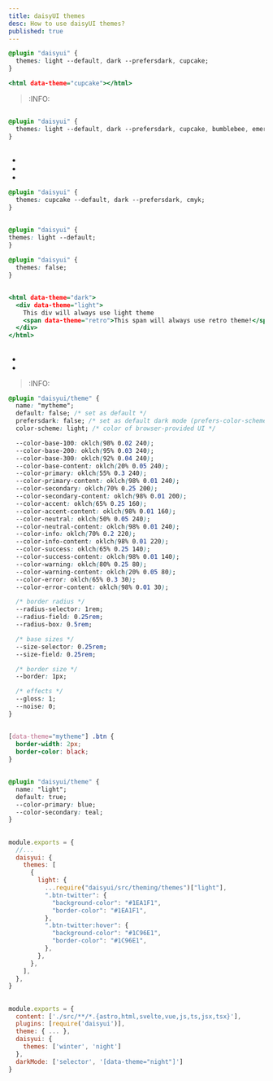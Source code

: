 ```yaml
---
title: daisyUI themes
desc: How to use daisyUI themes?
published: true
---
```


<script>
  import ThemePreviews from "$components/ThemePreviews.svelte"
  import Translate from "$components/Translate.svelte"
  export let data
</script>

<Translate text="daisyUI comes with a number of themes, which you can use with no extra effort." />
<Translate text="Each theme defines a set of colors which will be used on all daisyUI elements." />

<Translate text="To use a theme, add its name in <span class=badge>tailwind.config.js</span> and activate it by adding <span class=badge>data-theme</span> attribute to <span class=badge>HTML</span> tag:" />

```css:app.css
@plugin "daisyui" {
  themes: light --default, dark --prefersdark, cupcake;
}
```

```html:index.html
<html data-theme="cupcake"></html>
```

> :INFO:  <span><Translate text="I suggest using <a href='https://github.com/saadeghi/theme-change'>theme-change</a>, so you can switch themes and save selected theme in local storage." /></span>

## <Translate text="List of themes" />

<Translate text="Try them:" />

<ThemePreviews themes={data.themes}/>

```css:app.css
@plugin "daisyui" {
  themes: light --default, dark --prefersdark, cupcake, bumblebee, emerald, corporate, synthwave, retro, cyberpunk, valentine, halloween, garden, forest, aqua, lofi, pastel, fantasy, wireframe, black, luxury, dracula, cmyk, autumn, business, acid, lemonade, night, coffee, winter, dim, nord, sunset, abyss, silk;
}
```

<Translate text="The default theme is <code>light</code> (or <code>dark</code> for dark mode)" />
<Translate text="but you can <a href='https://daisyui.com/docs/config/'>change the default theme from tailwind.config.js</a>" />

## <Translate text="How to remove unused themes?" />

<Translate text="You can include only the themes you want in your project." />  
<Translate text="This will reduce the size of your CSS file." />  
<Translate text="In the below example" />

- <Translate text="<code>cupcake</code> will be the default theme for light mode" />
- <Translate text="<code>dark</code> will be the default theme for dark mode" />
- <Translate text="<code>cmyk</code> can be applied on any HTML tag with <code>data-theme='cmyk'</code>" />

```css:app.css
@plugin "daisyui" {
  themes: cupcake --default, dark --prefersdark, cmyk;
}
```

## <Translate text="How to disable all themes?" />

<Translate text="If you only want the default light and dark themes, set <code>themes</code> config to false." />

```css:app.css
@plugin "daisyui" {
themes: light --default;
}
```

<Translate text="If you don't want to include any themes and disable all colors, set <code>themes</code> config to an empty array." />

```css:app.css
@plugin "daisyui" {
  themes: false;
}
```

## <Translate text="How to use a theme only for a section of a page?" />

<Translate text="Add <code>data-theme='THEME_NAME'</code> to any element and everything inside will have your theme." />
<Translate text="You can nest themes and there is no limit!" />

<Translate text="You can force a section of your HTML to only use a specific theme." />

```html:index.html
<html data-theme="dark">
  <div data-theme="light">
    This div will always use light theme
    <span data-theme="retro">This span will always use retro theme!</span>
  </div>
</html>
```

## <Translate text="How to add a new custom theme?" />

<Translate text="You can add a new theme from <code>tailwind.config.js</code> file." />
<Translate text="In the below example, I added a new theme called <code>mytheme</code> and I'm also including <code>dark</code> and <code>cupcake</code> themes." />

- <Translate text="The first theme (<code>mytheme</code>) will be the default theme." />
- <Translate text="<code>dark</code> theme will be the default theme for dark mode." />

<Translate text="In the below example, I have the required colors. All other colors will be generated automatically (Like the color of button when you focus on it or the color of text on a <code>primary</code> button)." />

> :INFO: <Translate text="You can also add <a href='/docs/colors/' class='link'>optional color names</a> to have full control over all colors." />

```css:app.css
@plugin "daisyui/theme" {
  name: "mytheme";
  default: false; /* set as default */
  prefersdark: false; /* set as default dark mode (prefers-color-scheme:dark) */
  color-scheme: light; /* color of browser-provided UI */

  --color-base-100: oklch(98% 0.02 240);
  --color-base-200: oklch(95% 0.03 240);
  --color-base-300: oklch(92% 0.04 240);
  --color-base-content: oklch(20% 0.05 240);
  --color-primary: oklch(55% 0.3 240);
  --color-primary-content: oklch(98% 0.01 240);
  --color-secondary: oklch(70% 0.25 200);
  --color-secondary-content: oklch(98% 0.01 200);
  --color-accent: oklch(65% 0.25 160);
  --color-accent-content: oklch(98% 0.01 160);
  --color-neutral: oklch(50% 0.05 240);
  --color-neutral-content: oklch(98% 0.01 240);
  --color-info: oklch(70% 0.2 220);
  --color-info-content: oklch(98% 0.01 220);
  --color-success: oklch(65% 0.25 140);
  --color-success-content: oklch(98% 0.01 140);
  --color-warning: oklch(80% 0.25 80);
  --color-warning-content: oklch(20% 0.05 80);
  --color-error: oklch(65% 0.3 30);
  --color-error-content: oklch(98% 0.01 30);

  /* border radius */
  --radius-selector: 1rem;
  --radius-field: 0.25rem;
  --radius-box: 0.5rem;

  /* base sizes */
  --size-selector: 0.25rem;
  --size-field: 0.25rem;

  /* border size */
  --border: 1px;

  /* effects */
  --gloss: 1;
  --noise: 0;
}
```

## <Translate text="Custom CSS for a daisyUI theme" />

<Translate text="You can apply custom style to a daisyUI themes using CSS:" />

```css:app.css
[data-theme="mytheme"] .btn {
  border-width: 2px;
  border-color: black;
}
```

## <Translate text="How to customize an existing theme?" />

<Translate text="In your tailwind.config.js, you can require an existing daisyUI theme and override some colors." />
<Translate text="In the below example, I require and spread <code>light</code> theme and change its <code>primary</code> and <code>secondary</code> colors:" />

```css:app.css
@plugin "daisyui/theme" {
  name: "light";
  default: true;
  --color-primary: blue;
  --color-secondary: teal;
}
```

## <Translate text="How to add custom styles for a specific theme?" />

<Translate text="You can write custom style for your elements only for a specific theme." />
<Translate text="In this example, .btn-twitter class only will have this style on light theme." />

```js
module.exports = {
  //...
  daisyui: {
    themes: [
      {
        light: {
          ...require("daisyui/src/theming/themes")["light"],
          ".btn-twitter": {
            "background-color": "#1EA1F1",
            "border-color": "#1EA1F1",
          },
          ".btn-twitter:hover": {
            "background-color": "#1C96E1",
            "border-color": "#1C96E1",
          },
        },
      },
    ],
  },
}
```

## <Translate text="How to apply Tailwind's 'dark:' selector for specific themes" />

<Translate text="daisyUI can be configured to use Tailwind's <code>dark:</code> selector in your code." />
<Translate text="To achieve this, modify your <code>tailwind.config.js</code> file to include the darkMode parameter."/>
<Translate text="Ensure that the dark: selector applies to the daisyUI theme you designate as dark."/>

<Translate text="In the example below, we have 'winter' and 'night' themes. Since 'night' is the dark theme, we configure it as shown:"/>

```js
module.exports = {
  content: ['./src/**/*.{astro,html,svelte,vue,js,ts,jsx,tsx}'],
  plugins: [require('daisyui')],
  theme: { ... },
  daisyui: {
    themes: ['winter', 'night']
  },
  darkMode: ['selector', '[data-theme="night"]']
}
```
